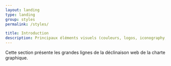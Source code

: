 ```yaml
---
layout: landing
type: landing
group: styles
permalink: /styles/

title: Introduction
description: Principaux éléments visuels (couleurs, logos, iconography, ...)
---
```


Cette section présente les grandes lignes de la déclinaison web de la charte graphique. 
